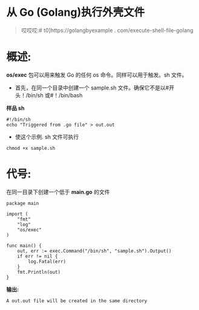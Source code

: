 # 从 Go (Golang)执行外壳文件

> 哎哎哎:# t0]https://golangbyexample . com/execute-shell-file-golang

# **概述:**

**os/exec** 包可以用来触发 Go 的任何 os 命令。同样可以用于触发。sh 文件。

*   首先，在同一个目录中创建一个 sample.sh 文件。确保它不是以#开头！/bin/sh 或#！/bin/bash

**样品 sh**

```
#!/bin/sh
echo "Triggered from .go file" > out.out
```

*   使这个示例. sh 文件可执行

```
chmod +x sample.sh
```

# **代号:**

在同一目录下创建一个低于 **main.go** 的文件

```
package main

import (
    "fmt"
    "log"
    "os/exec"
)

func main() {
    out, err := exec.Command("/bin/sh", "sample.sh").Output()
    if err != nil {
        log.Fatal(err)
    }
    fmt.Println(out)
}
```

**输出:**

```
A out.out file will be created in the same directory
```